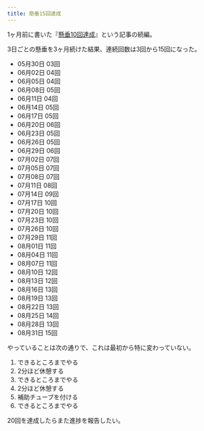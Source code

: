 ```yaml
---
title: 懸垂15回達成
---
```

1ヶ月前に書いた『[懸垂10回達成](https://r7kamura.com/articles/2022-07-26-chinning-10-achievement)』という記事の続編。

3日ごとの懸垂を3ヶ月続けた結果、連続回数は3回から15回になった。

*   05月30日 03回
*   06月02日 04回
*   06月05日 04回
*   06月08日 05回
*   06月11日 04回
*   06月14日 05回
*   06月17日 05回
*   06月20日 06回
*   06月23日 05回
*   06月26日 05回
*   06月29日 06回
*   07月02日 07回
*   07月05日 07回
*   07月08日 07回
*   07月11日 08回
*   07月14日 09回
*   07月17日 10回
*   07月20日 10回
*   07月23日 10回
*   07月26日 10回
*   07月29日 11回
*   08月01日 11回
*   08月04日 11回
*   08月07日 11回
*   08月10日 12回
*   08月13日 12回
*   08月16日 13回
*   08月19日 13回
*   08月22日 13回
*   08月25日 14回
*   08月28日 13回
*   08月31日 15回

やっていることは次の通りで、これは最初から特に変わっていない。

1.  できるところまでやる
2.  2分ほど休憩する
3.  できるところまでやる
4.  2分ほど休憩する
5.  補助チューブを付ける
6.  できるところまでやる

20回を達成したらまた進捗を報告したい。
